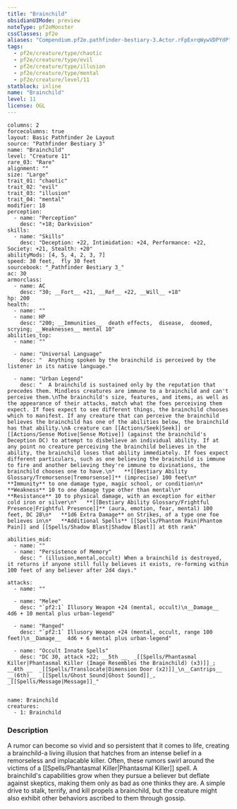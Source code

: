 ```yaml
---
title: "Brainchild"
obsidianUIMode: preview
noteType: pf2eMonster
cssClasses: pf2e
aliases: "Compendium.pf2e.pathfinder-bestiary-3.Actor.rFpExrqWywVDPYdP" 
tags:
  - pf2e/creature/type/chaotic
  - pf2e/creature/type/evil
  - pf2e/creature/type/illusion
  - pf2e/creature/type/mental
  - pf2e/creature/level/11
statblock: inline
name: "Brainchild"
level: 11
license: OGL
---
```


```statblock
columns: 2
forcecolumns: true
layout: Basic Pathfinder 2e Layout
source: "Pathfinder Bestiary 3"
name: "Brainchild"
level: "Creature 11"
rare_03: "Rare"
alignment: ""
size: "Large"
trait_01: "chaotic"
trait_02: "evil"
trait_03: "illusion"
trait_04: "mental"
modifier: 18
perception:
  - name: "Perception"
    desc: "+18; Darkvision"
skills:
  - name: "Skills"
    desc: "Deception: +22, Intimidation: +24, Performance: +22, Society: +21, Stealth: +20"
abilityMods: [4, 5, 4, 2, 3, 7]
speed: 30 feet,  fly 30 feet
sourcebook: "_Pathfinder Bestiary 3_"
ac: 30
armorclass:
  - name: AC
    desc: "30; __Fort__ +21, __Ref__ +22, __Will__ +18"
hp: 200
health:
  - name: ""
  - name: HP
    desc: "200; __Immunities__  death effects,  disease,  doomed,  scrying; __Weaknesses__ mental 10"
abilities_top:
  - name: ""

  - name: "Universal Language"
    desc: "  Anything spoken by the brainchild is perceived by the listener in its native language."

  - name: "Urban Legend"
    desc: "  A brainchild is sustained only by the reputation that precedes them. Mindless creatures are immune to a brainchild and can't perceive them.\nThe brainchild's size, features, and items, as well as the appearance of their attacks, match what the foes perceiving them expect. If foes expect to see different things, the brainchild chooses which to manifest. If any creature that can perceive the brainchild believes the brainchild has one of the abilities below, the brainchild has that ability.\nA creature can [[Actions/Seek|Seek]] or [[Actions/Sense Motive|Sense Motive]] (against the brainchild's Deception DC) to attempt to disbelieve an individual ability. If at any point no creature perceiving the brainchild believes in the ability, the brainchild loses that ability immediately. If foes expect different particulars, such as one believing the brainchild is immune to fire and another believing they're immune to divinations, the brainchild chooses one to have.\n*   **[[Bestiary Ability Glossary/Tremorsense|Tremorsense]]** (imprecise) 100 feet\n*   **Immunity** to one damage type, magic school, or condition\n*   **Weakness** 10 to one damage type other than mental\n*   **Resistance** 10 to physical damage, with an exception for either cold iron or silver\n*   **[[Bestiary Ability Glossary/Frightful Presence|Frightful Presence]]** (aura, emotion, fear, mental) 100 feet, DC 28\n*   **1d6 Extra Damage** on Strikes, of a type one foe believes in\n*   **Additional Spells** [[Spells/Phantom Pain|Phantom Pain]] and [[Spells/Shadow Blast|Shadow Blast]] at 6th rank"

abilities_mid:
  - name: ""
  - name: "Persistence of Memory"
    desc: " (illusion,mental,occult) When a brainchild is destroyed, it returns if anyone still fully believes it exists, re-forming within 100 feet of any believer after 2d4 days."

attacks:
  - name: ""

  - name: "Melee"
    desc: "`pf2:1` Illusory Weapon +24 (mental, occult)\n__Damage__  4d6 + 10 mental plus urban-legend"

  - name: "Ranged"
    desc: "`pf2:1` Illusory Weapon +24 (mental, occult, range 100 feet)\n__Damage__  4d6 + 6 mental plus urban-legend"

  - name: "Occult Innate Spells"
    desc: "DC 30, attack +22; __5th __  _[[Spells/Phantasmal Killer|Phantasmal Killer (Image Resembles the Brainchild) (x3)]]_; __4th __  _[[Spells/Translocate|Dimension Door (x2)]]_\n__Cantrips__  __(6th)__ _[[Spells/Ghost Sound|Ghost Sound]]_, _[[Spells/Message|Message]]_"
 
```

```encounter-table
name: Brainchild
creatures:
  - 1: Brainchild
```


### Description
A rumor can become so vivid and so persistent that it comes to life, creating a brainchild-a living illusion that hatches from an intense belief in a remorseless and implacable killer. Often, these rumors swirl around the victims of a [[Spells/Phantasmal Killer|Phantasmal Killer]] spell. A brainchild's capabilities grow when they pursue a believer but deflate against skeptics, making them only as bad as one thinks they are. A simple drive to stalk, terrify, and kill propels a brainchild, but the creature might also exhibit other behaviors ascribed to them through gossip.

